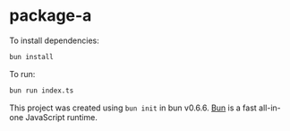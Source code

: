 # package-a

To install dependencies:

```bash
bun install
```

To run:

```bash
bun run index.ts
```

This project was created using `bun init` in bun v0.6.6. [Bun](https://bun.sh) is a fast all-in-one JavaScript runtime.

